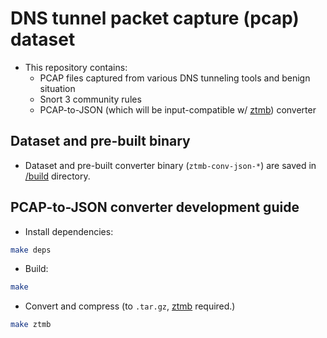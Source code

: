 # DNS tunnel packet capture (pcap) dataset

- This repository contains:
  - PCAP files captured from various DNS tunneling tools and benign situation
  - Snort 3 community rules
  - PCAP-to-JSON (which will be input-compatible w/ [ztmb](https://github.com/comnet24s-cse-snu-ac-kr/go-ztmb-wo-zkp)) converter

## Dataset and pre-built binary

- Dataset and pre-built converter binary (`ztmb-conv-json-*`) are saved in [/build](./build) directory.

## PCAP-to-JSON converter development guide

- Install dependencies:

```bash
make deps
```

- Build:

```bash
make
```

- Convert and compress (to `.tar.gz`, [ztmb](https://github.com/comnet24s-cse-snu-ac-kr/go-ztmb-wo-zkp) required.)

```bash
make ztmb
```
